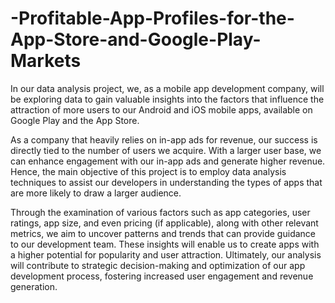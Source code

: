 # -Profitable-App-Profiles-for-the-App-Store-and-Google-Play-Markets



In our data analysis project, we, as a mobile app development company, will be exploring data to gain valuable insights into the factors that influence the attraction of more users to our Android and iOS mobile apps, available on Google Play and the App Store.

As a company that heavily relies on in-app ads for revenue, our success is directly tied to the number of users we acquire. With a larger user base, we can enhance engagement with our in-app ads and generate higher revenue. Hence, the main objective of this project is to employ data analysis techniques to assist our developers in understanding the types of apps that are more likely to draw a larger audience.

Through the examination of various factors such as app categories, user ratings, app size, and even pricing (if applicable), along with other relevant metrics, we aim to uncover patterns and trends that can provide guidance to our development team. These insights will enable us to create apps with a higher potential for popularity and user attraction. Ultimately, our analysis will contribute to strategic decision-making and optimization of our app development process, fostering increased user engagement and revenue generation.
